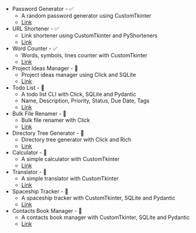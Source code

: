 - Password Generator - ✅
  - A random password generator using CustomTkinter
  - [Link](https://github.com/seesmof/password-generator)
- URL Shortener - ✅
  - Link shortener using CustomTkinter and PyShorteners
  - [Link](https://github.com/seesmof/url-shortener)
- Word Counter - ✅
  - Words, symbols, lines counter with CustomTkinter
  - [Link](https://github.com/seesmof/word-counter)
- Project Ideas Manager - 💭
  - Project ideas manager using Click and SQLite
  - [Link](https://github.com/seesmof/project-ideas-manager-cli)
- Todo List - 💭
  - A todo list CLI with Click, SQLite and Pydantic
  - Name, Description, Priority, Status, Due Date, Tags
  - [Link](https://github.com/seesmof/todo-list-cli)
- Bulk File Renamer - 💭
  - Bulk file renamer with Click
  - [Link](https://github.com/seesmof/bulk-file-renamer-cli)
- Directory Tree Generator - 💭
  - Directory tree generator with Click and Rich
  - [Link](https://github.com/seesmof/directory-tree-generator-cli)
- Calculator - 💭
  - A simple calculator with CustomTkinter
  - [Link](https://github.com/seesmof/calculator)
- Translator - 💭
  - A simple translator with CustomTkinter
  - [Link](https://github.com/seesmof/translation-tool)
- Spaceship Tracker - 💭
  - A spaceship tracker with CustomTkinter, SQLite and Pydantic
  - [Link](https://github.com/seesmof/spaceship-tracker)
- Contacts Book Manager - 💭
  - A contacts book manager with CustomTkinter, SQLite and Pydantic
  - [Link](https://github.com/seesmof/contacts-book-manager)
